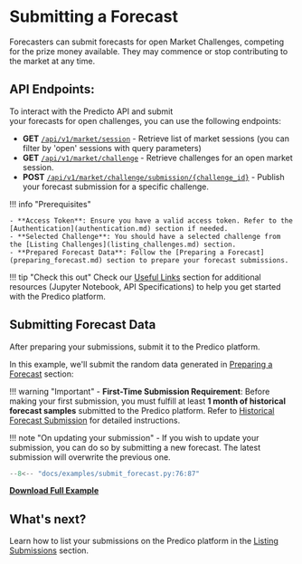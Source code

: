 # Submitting a Forecast

Forecasters can submit forecasts for open Market Challenges, competing for the prize money available. They may commence or stop contributing to the market at any time.


## API Endpoints:

To interact with the Predicto API and submit  
your forecasts for open challenges,
you can use the following endpoints:

- **GET** [`/api/v1/market/session`](https://predico-elia.inesctec.pt/redoc/#tag/market/operation/get_market_session) - Retrieve list of market sessions (you can filter by 'open' sessions with query parameters)
- **GET** [`/api/v1/market/challenge`](https://predico-elia.inesctec.pt/redoc/#tag/market/operation/get_market_session_challenge) - Retrieve challenges for an open market session.
- **POST** [`/api/v1/market/challenge/submission/{challenge_id}`](https://predico-elia.inesctec.pt/redoc/#tag/market/operation/post_market_session_submission) - Publish your forecast submission for a specific challenge.


!!! info "Prerequisites"

    - **Access Token**: Ensure you have a valid access token. Refer to the [Authentication](authentication.md) section if needed.
    - **Selected Challenge**: You should have a selected challenge from the [Listing Challenges](listing_challenges.md) section.
    - **Prepared Forecast Data**: Follow the [Preparing a Forecast](preparing_forecast.md) section to prepare your forecast submissions.


!!! tip "Check this out"
    Check our [Useful Links](useful_links.md) section for additional resources (Jupyter Notebook, API Specifications) to help you get started with the Predico platform.


## Submitting Forecast Data

After preparing your submissions, submit it to the Predico platform. 

In this example, we'll submit the random data generated in [Preparing a Forecast](preparing_forecast.md) section: 

!!! warning "Important"
    - **First-Time Submission Requirement**: Before making your first submission, you must fulfill at least **1 month of historical forecast samples** submitted to the Predico platform. Refer to [Historical Forecast Submission](submitting_historical_forecasts.md) for detailed instructions.

!!! note "On updating your submission"
    - If you wish to update your submission, you can do so by submitting a new forecast. The latest submission will overwrite the previous one.


```python title="submit_forecast.py"
--8<-- "docs/examples/submit_forecast.py:76:87"
```

<a href="../examples/submit_forecast.py" download="submit_forecast.py"><b>Download Full Example</b></a>


## What's next?

Learn how to list your submissions on the Predico platform in the [Listing Submissions](listing_submissions.md) section.
